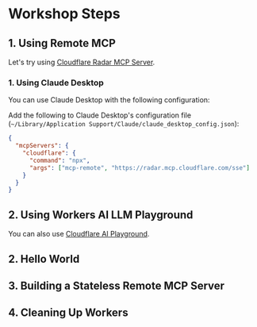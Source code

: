 # Workshop Steps

## 1. Using Remote MCP

Let's try using [Cloudflare Radar MCP Server](https://github.com/cloudflare/mcp-server-cloudflare/tree/main/apps/radar).

### 1. Using Claude Desktop

You can use Claude Desktop with the following configuration:

Add the following to Claude Desktop's configuration file (`~/Library/Application Support/Claude/claude_desktop_config.json`):

```json
{
  "mcpServers": {
    "cloudflare": {
      "command": "npx",
      "args": ["mcp-remote", "https://radar.mcp.cloudflare.com/sse"]
    }
  }
}
```

## 2. Using Workers AI LLM Playground

You can also use [Cloudflare AI Playground](https://playground.ai.cloudflare.com/).

## 2. Hello World

## 3. Building a Stateless Remote MCP Server

## 4. Cleaning Up Workers